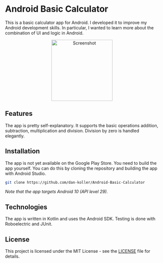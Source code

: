 # Android Basic Calculator

This is a basic calculator app for Android. I developed it to improve my Android development skills.
In particular, I wanted to learn more about the combination of UI and logic in Android.

<p align="center">
    <img src="https://ucarecdn.com/78ebc978-8247-4f36-a2c0-95bb78b723db/ " width="200" alt="Screenshot">
</p>

## Features

The app is pretty self-explanatory. It supports the basic operations addition, subtraction,
multiplication and division. Division by zero is handled elegantly.

## Installation

The app is not yet available on the Google Play Store. You need to build the app yourself. You can
do this by cloning the repository and building the app with Android Studio.

```sh
git clone https://github.com/dan-koller/Android-Basic-Calculator
```

_Note that the app targets Android 10 (API level 29)._

## Technologies

The app is written in Kotlin and uses the Android SDK. Testing is done with Roboelectric and JUnit.

## License

This project is licensed under the MIT License - see the [LICENSE](LICENSE) file for details.